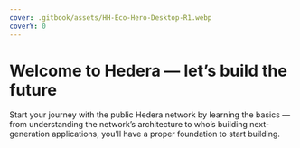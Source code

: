 ```yaml
---
cover: .gitbook/assets/HH-Eco-Hero-Desktop-R1.webp
coverY: 0
---
```


# Welcome to Hedera — let’s build the future

Start your journey with the public Hedera network by learning the basics — from understanding the network’s architecture to who’s building next-generation applications, you’ll have a proper foundation to start building.

